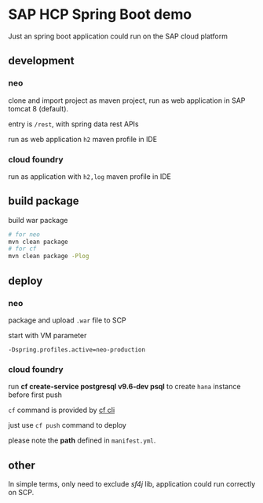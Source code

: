# SAP HCP Spring Boot demo

Just an spring boot application could run on the SAP cloud platform

## development

### neo

clone and import project as maven project, run as web application in SAP tomcat 8 (default).

entry is `/rest`, with spring data rest APIs

run as web application `h2` maven profile in IDE

### cloud foundry

run as application with `h2,log` maven profile in IDE

## build package

build war package

```bash
# for neo
mvn clean package
# for cf
mvn clean package -Plog
```

## deploy

### neo

package and upload `.war` file to SCP

start with VM parameter

```text
-Dspring.profiles.active=neo-production
```

### cloud foundry

run **cf create-service postgresql  v9.6-dev psql** to create `hana` instance before first push

`cf` command is provided by [cf cli](https://github.com/cloudfoundry/cli)

just use `cf push` command to deploy

please note the **path** defined in `manifest.yml`.

## other

In simple terms, only need to exclude *sf4j* lib, application could run correctly on SCP.
